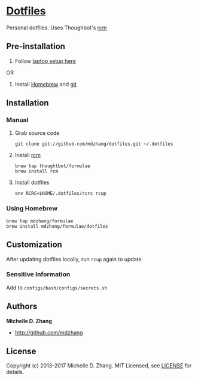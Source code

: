 # [Dotfiles](https://dotfiles.github.io/)

Personal dotfiles. Uses Thoughbot's [rcm][rcm]

## Pre-installation

1. Follow [laptop setup here][laptop]

OR

1. Install [Homebrew](http://brew.sh/) and [git](https://git-scm.com/)

## Installation

### Manual

1. Grab source code

    ```
    git clone git://github.com/mdzhang/dotfiles.git ~/.dotfiles
    ```

1. Install [rcm][rcm]

    ```
    brew tap thoughtbot/formulae
    brew install rcm
    ```

1. Install dotfiles

    ```
    env RCRC=$HOME/.dotfiles/rcrc rcup
    ```

### Using Homebrew

```
brew tap mdzhang/formulae
brew install mdzhang/formulae/dotfiles
```

## Customization

After updating dotfiles locally, run `rcup` again to update

### Sensitive Information

Add to `configs/bash/configs/secrets.sh`

## Authors

**Michelle D. Zhang**

  * <http://github.com/mdzhang>

## License

Copyright (c) 2013-2017 Michelle D. Zhang. MIT Licensed, see [LICENSE](LICENSE.md) for details.

[laptop]: https://github.com/mdzhang/laptop
[rcm]: https://github.com/thoughtbot/rcm
